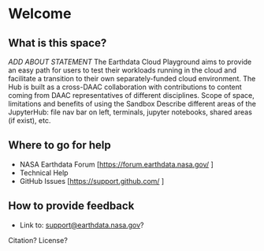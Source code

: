 # Welcome

## What is this space? 
_ADD ABOUT STATEMENT_
The Earthdata Cloud Playground aims to provide an easy path for users to test their workloads running in the cloud and facilitate a transition to their own separately-funded cloud environment. The Hub is built as a cross-DAAC collaboration with contributions to content coming from DAAC representatives of different disciplines. 
Scope of space, limitations and benefits of using the Sandbox
Describe different areas of the JupyterHub: file nav bar on left, terminals, jupyter notebooks, shared areas (if exist), etc.

## Where to go for help
- NASA Earthdata Forum [https://forum.earthdata.nasa.gov/ ]
- Technical Help 
- GitHub Issues [https://support.github.com/ ]

## How to provide feedback
- Link to: support@earthdata.nasa.gov? 

Citation?
License?
